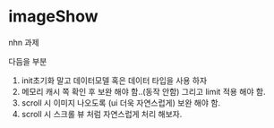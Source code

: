 # imageShow
nhn 과제

다듬을 부분
1. init초기화 말고 데이터모델 혹은 데이터 타입을 사용 하자
2. 메모리 캐시 쪽 확인 후 보완 해야 함..(동작 안함) 그리고 limit 적용 해야 함.
3. scroll 시 이미지 나오도록 (ui 더욱 자연스럽게) 보완 해야 함.
4. scroll 시 스크롤 뷰 처럼 자연스럽게 처리 해보자.
